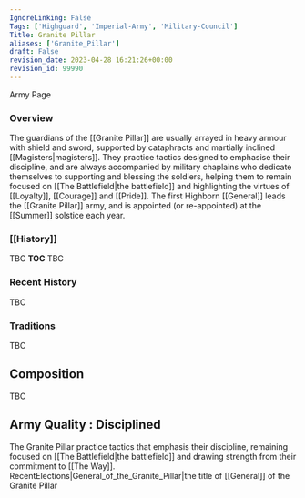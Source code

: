 ```yaml
---
IgnoreLinking: False
Tags: ['Highguard', 'Imperial-Army', 'Military-Council']
Title: Granite Pillar
aliases: ['Granite_Pillar']
draft: False
revision_date: 2023-04-28 16:21:26+00:00
revision_id: 99990
---
```


Army Page
### Overview
The guardians of the [[Granite Pillar]] are usually arrayed in heavy armour with shield and sword, supported by cataphracts and martially inclined [[Magisters|magisters]]. They practice tactics designed to emphasise their discipline, and are always accompanied by military chaplains who dedicate themselves to supporting and blessing the soldiers, helping them to remain focused on [[The Battlefield|the battlefield]] and highlighting the virtues of [[Loyalty]], [[Courage]] and [[Pride]]. 
The first Highborn [[General]] leads the [[Granite Pillar]] army, and is appointed (or re-appointed) at the [[Summer]] solstice each year.
### [[History]]
TBC
__TOC__
TBC
### Recent History
TBC
### Traditions
TBC
## Composition
TBC
## Army Quality : Disciplined
The Granite Pillar practice tactics that emphasis their discipline, remaining focused on [[The Battlefield|the battlefield]] and drawing strength from their commitment to [[The Way]]. 
RecentElections|General_of_the_Granite_Pillar|the title of [[General]] of the Granite Pillar